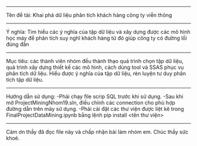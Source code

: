 ********************************************************************************
Tên đề tài: Khai phá dữ liệu phân tích khách hàng công ty viễn thông
********************************************************************************
Ý nghĩa: Tìm hiểu các ý nghĩa của tập dữ liệu và xây dựng được các mô hình học máy để phân tích suy nghĩ khách hàng từ đó giúp công ty có đường lối đúng đắn
********************************************************************************
Mục tiêu: các thành viên nhóm đều thành thạo quá trình chọn tập dữ liệu, quá trình xây dựng thiết kế các mô hình, cách dùng tool và SSAS phục vụ phân tích dữ liệu. Hiểu được ý nghĩa của tập dữ liệu, rèn luyện tư duy phân tích tập dữ liệu.
********************************************************************************
Hướng dẫn sử dụng:
-Phải chạy file scrip SQL trước khi sử dụng.
-Sau khi mở ProjectMiningNhom19.sln, điều chỉnh các connection cho phù hợp đường dẫn trên máy sử dụng.
-Phải cài đặt các thư viện được liệt kê trong FinalProjectDataMining.ipynb bằng lệnh pip install <tên thư viện>
********************************************************************************
Cảm ơn thầy đã đọc file này và chấp nhận bài làm nhóm em. Chúc thầy sức khoẻ.
